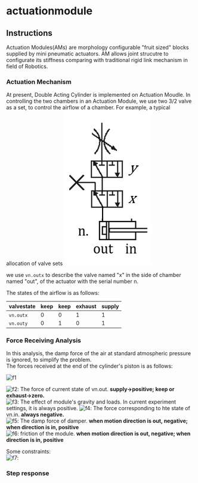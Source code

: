 # actuationmodule
## Instructions
Actuation Modules(AMs) are morphology configurable "fruit sized" blocks supplied by mini pneumatic actuators. AM allows joint strucutre to configurate its stiffness comparing with traditional rigid link mechanism in field of Robotics.
### Actuation Mechanism
At present, Double Acting Cylinder is implemented on Actuation Moudle. In controlling the two chambers in an Actuation Module, we use two 3/2 valve as a set, to control the airflow of a chamber. For example, a typical allocation of valve sets
![](https://github.com/grandmasteryu/actuationmodule/blob/master/screenshot/valvesets.png)  

we use `vn.outx` to describe the valve named "x" in the side of chamber named "out", of the actuator with the serial number n.  
  
The states of the airflow is as follows:  

valvestate | keep | keep | exhaust | supply  
--- | --- | --- | --- | ---
`vn.outx` | 0 | 0 | 1 | 1
`vn.outy` | 0 | 1 | 0 | 1

### Force Receiving Analysis
In this analysis, the damp force of the air at standard atmospheric pressure is ignored, to simplify the problem.  
The forces received at the end of the cylinder's piston is as follows:  
  
![f1]  

![f2]: The force of current state of vn.out. **supply->positive; keep or exhaust->zero.**  
![f3]: The effect of module's gravity and loads. In current experiment settings, it is always positive.
![f4]: The force corresponding to hte state of vn.in. **always negative.**  
![f5]: The damp force of damper. **when motion direction is out, negative; when direction is in, positive**  
![f6]: friction of the module. **when motion direction is out, negative; when direction is in, positive**   
  
Some constraints:   
![f7]: 

[f1]: http://chart.apis.google.com/chart?cht=tx&chl=F=F_o%2BF_G-F_i-f_D-f
[f2]: http://chart.apis.google.com/chart?cht=tx&chl=F_o
[f3]: http://chart.apis.google.com/chart?cht=tx&chl=F_G
[f4]: http://chart.apis.google.com/chart?cht=tx&chl=F_i
[f5]: http://chart.apis.google.com/chart?cht=tx&chl=f_D
[f6]: http://chart.apis.google.com/chart?cht=tx&chl=f
[f7]: http://chart.apis.google.com/chart?cht=tx&chl=F_G<F_i%2Bf_D%2Bf
  
### Step response
